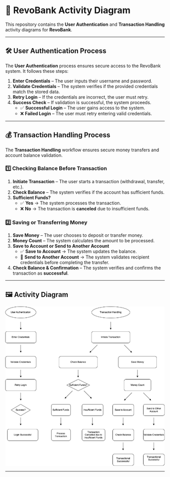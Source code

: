 # 📌 RevoBank Activity Diagram

This repository contains the **User Authentication** and **Transaction Handling** activity diagrams for **RevoBank**.

---

## **🛠 User Authentication Process**
The **User Authentication** process ensures secure access to the RevoBank system. It follows these steps:

1. **Enter Credentials** – The user inputs their username and password.  
2. **Validate Credentials** – The system verifies if the provided credentials match the stored data.  
3. **Retry Login** – If the credentials are incorrect, the user must retry.  
4. **Success Check** – If validation is successful, the system proceeds.  
   - ✅ **Successful Login** – The user gains access to the system.  
   - ❌ **Failed Login** – The user must retry entering valid credentials.  

---

## **💰 Transaction Handling Process**
The **Transaction Handling** workflow ensures secure money transfers and account balance validation.

### **1️⃣ Checking Balance Before Transaction**
1. **Initiate Transaction** – The user starts a transaction (withdrawal, transfer, etc.).
2. **Check Balance** – The system verifies if the account has sufficient funds.
3. **Sufficient Funds?**  
   - ✅ **Yes** → The system processes the transaction.  
   - ❌ **No** → The transaction is **canceled** due to insufficient funds.  

### **2️⃣ Saving or Transferring Money**
1. **Save Money** – The user chooses to deposit or transfer money.
2. **Money Count** – The system calculates the amount to be processed.
3. **Save to Account or Send to Another Account**  
   - ✅ **Save to Account** → The system updates the balance.  
   - 🔄 **Send to Another Account** → The system validates recipient credentials before completing the transfer.  
4. **Check Balance & Confirmation** – The system verifies and confirms the transaction as **successful**.  

---

## **🖼 Activity Diagram**
![RevoBank Activity Diagram](Revo%20Bank%20Activity%20Diagram.jpg)


---
 

